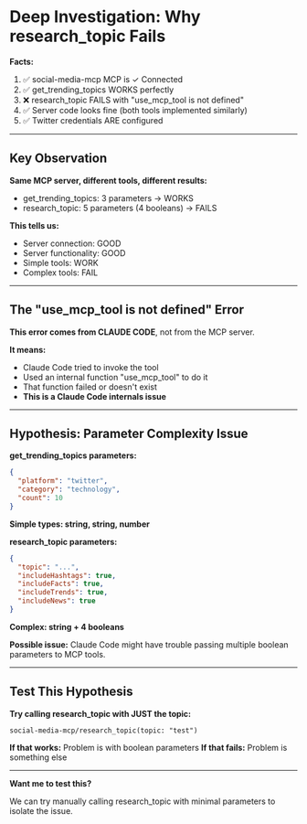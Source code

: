 # Deep Investigation: Why research_topic Fails

**Facts:**
1. ✅ social-media-mcp MCP is ✓ Connected
2. ✅ get_trending_topics WORKS perfectly
3. ❌ research_topic FAILS with "use_mcp_tool is not defined"
4. ✅ Server code looks fine (both tools implemented similarly)
5. ✅ Twitter credentials ARE configured

---

## Key Observation

**Same MCP server, different tools, different results:**
- get_trending_topics: 3 parameters → WORKS
- research_topic: 5 parameters (4 booleans) → FAILS

**This tells us:**
- Server connection: GOOD
- Server functionality: GOOD
- Simple tools: WORK
- Complex tools: FAIL

---

## The "use_mcp_tool is not defined" Error

**This error comes from CLAUDE CODE**, not from the MCP server.

**It means:**
- Claude Code tried to invoke the tool
- Used an internal function "use_mcp_tool" to do it
- That function failed or doesn't exist
- **This is a Claude Code internals issue**

---

## Hypothesis: Parameter Complexity Issue

**get_trending_topics parameters:**
```json
{
  "platform": "twitter",
  "category": "technology",
  "count": 10
}
```
**Simple types: string, string, number**

**research_topic parameters:**
```json
{
  "topic": "...",
  "includeHashtags": true,
  "includeFacts": true,
  "includeTrends": true,
  "includeNews": true
}
```
**Complex: string + 4 booleans**

**Possible issue:** Claude Code might have trouble passing multiple boolean parameters to MCP tools.

---

## Test This Hypothesis

**Try calling research_topic with JUST the topic:**
```
social-media-mcp/research_topic(topic: "test")
```

**If that works:** Problem is with boolean parameters
**If that fails:** Problem is something else

---

**Want me to test this?**

We can try manually calling research_topic with minimal parameters to isolate the issue.
